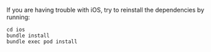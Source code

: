 If you are having trouble with iOS, try to reinstall the dependencies by running:

```
cd ios
bundle install
bundle exec pod install
```
